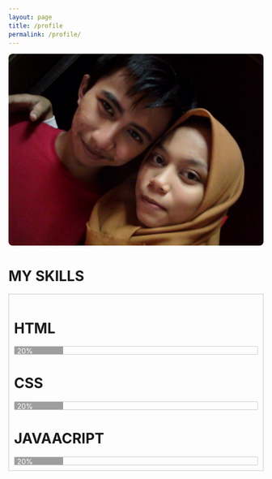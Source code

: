 ```yaml
---
layout: page
title: /profile
permalink: /profile/
---
```

<div>
  <style>
    .w3-grey,.w3-hover-grey:hover,.w3-gray,.w3-hover-gray:hover{text-center:left!important;color:#fff!important;background-color:#9e9e9e!important}
    .xborder{border-radius:2px;border:1px solid #ccc!important}
  </style>
  <img style="border-radius: 8px;" alt="Aing dan bebeb" src="https://raw.githubusercontent.com/N74NK/N74NK.github.io/master/_images/1585582795-picsay.jpg" />

<h1>MY SKILLS</h1>
<div style="border:1px solid #ccc;padding:10px;">

  <h1>HTML</h1>
  <div class="xborder">
    <div style="height:15px;width:20%" class="w3-grey"><span style="padding-left:5px;">20%</span></div>
  </div>

  <h1>CSS</h1>
  <div class="xborder">
    <div style="height:15px;width:20%" class="w3-grey"><span style="padding-left:5px;">20%</span></div>
  </div>

  <h1>JAVAACRIPT</h1>
  <div class="xborder">
    <div style="height:15px;width:20%" class="w3-grey"><span style="padding-left:5px;">20%</span></div>
  </div>

</div>

<div>
